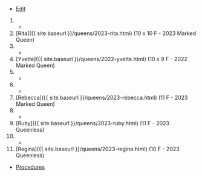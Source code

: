 * [Edit](https://github.com/joejcollins/rhapsody-angel/edit/master/_includes/apiary.md)

1. -
2. [Rita]({{ site.baseurl }}/queens/2023-rita.html) (10 x 10 F - 2023 Marked Queen)
3. -
4. [Yvette]({{ site.baseurl }}/queens/2022-yvette.html) (10 x 9 F - 2022 Marked Queen)
5. -
6. -
7. [Rebecca]({{ site.baseurl }}/queens/2023-rebecca.html) (11 F - 2023 Marked Queen)
8. -
9. [Ruby]({{ site.baseurl }}/queens/2023-ruby.html) (11 F - 2023 Queenless)
10. -
11. [Regina]({{ site.baseurl }}/queens/2023-regina.html) (10 F - 2023 Queenless)

* [Procedures](https://github.com/joejcollins/rhapsody-angel/raw/master/book/00Book.pdf)

